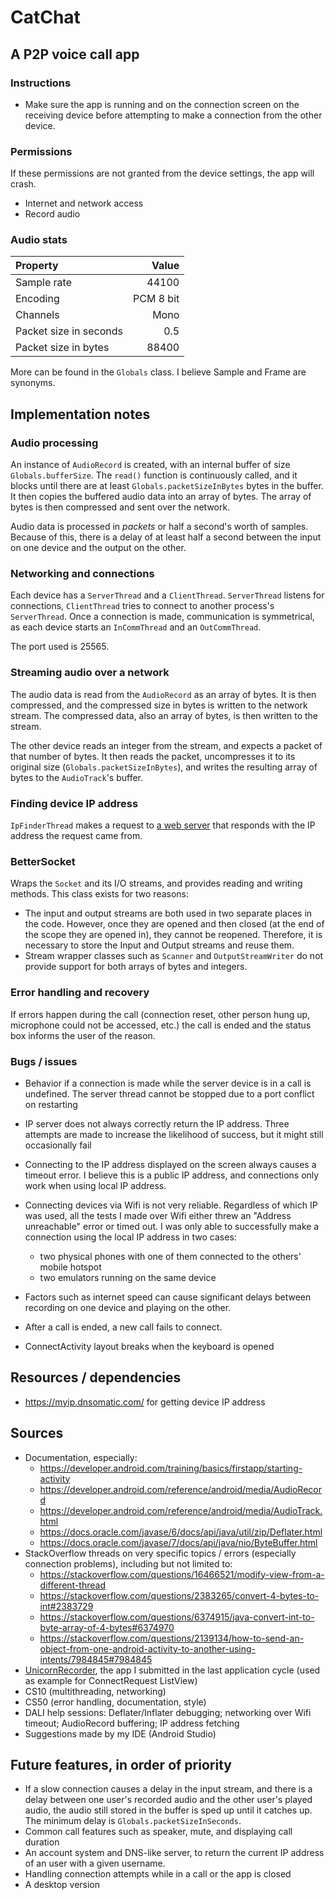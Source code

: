 # CatChat
## A P2P voice call app

### Instructions
* Make sure the app is running and on the connection screen on the receiving device before
attempting to make a connection from the other device.  

### Permissions
If these permissions are not granted from the device settings, the app will crash.
* Internet and network access
* Record audio

### Audio stats
| Property | Value |
| :-- | --: |
| Sample rate | 44100 |
| Encoding | PCM 8 bit |
| Channels | Mono |
| Packet size in seconds | 0.5 |
| Packet size in bytes | 88400 |

More can be found in the `Globals` class.
I believe Sample and Frame are synonyms.

## Implementation notes
### Audio processing
An instance of `AudioRecord` is created, with an internal buffer of size `Globals.bufferSize`. The
`read()` function is continuously called, and it blocks until there are at least
`Globals.packetSizeInBytes` bytes in the buffer. It then copies the buffered audio data into an
array of bytes. The array of bytes is then compressed and sent over the network.

Audio data is processed in *packets* or half a second's worth of samples. Because of this, there is
a delay of at least half a second between the input on one device and the output on the other.

### Networking and connections
Each device has a `ServerThread` and a `ClientThread`. `ServerThread` listens for connections,
`ClientThread` tries to connect to another process's `ServerThread`. Once a connection is made,
communication is symmetrical, as each device starts an `InCommThread` and an `OutCommThread`.

The port used is 25565.

### Streaming audio over a network
The audio data is read from the `AudioRecord` as an array of bytes. It is then compressed, and the
compressed size in bytes is written to the network stream. The compressed data, also an array of
bytes, is then written to the stream.

The other device reads an integer from the stream, and expects a packet of that number of bytes. It
then reads the packet, uncompresses it to its original size (`Globals.packetSizeInBytes`), and
writes the resulting array of bytes to the `AudioTrack`'s buffer.

### Finding device IP address
`IpFinderThread` makes a request to [a web server](https://myip.dnsomatic.com/) that responds with the IP address the request came
from.

### BetterSocket
Wraps the `Socket` and its I/O streams, and provides reading and writing methods.
This class exists for two reasons:
* The input and output streams are both used in two separate places in the code. However, once they
are opened and then closed (at the end of the scope they are opened in), they cannot be
reopened. Therefore, it is necessary to store the Input and Output streams and reuse them.
* Stream wrapper classes such as `Scanner` and `OutputStreamWriter` do not provide support for both
arrays of bytes and integers.

### Error handling and recovery
If errors happen during the call (connection reset, other person hung up, microphone could not be
accessed, etc.) the call is ended and the status box informs the user of the reason.

### Bugs / issues
* Behavior if a connection is made while the server device is in a call is undefined. The server
thread cannot be stopped due to a port conflict on restarting
* IP server does not always correctly return the IP address. Three attempts are made to increase the
likelihood of success, but it might still occasionally fail
* Connecting to the IP address displayed on the screen always causes a timeout error. I believe
this is a public IP address, and connections only work when using local IP address.
* Connecting devices via Wifi is not very reliable. Regardless of which IP was used, all the tests I
made over Wifi either threw an "Address unreachable" error or timed out. I was only able to
successfully make a connection using the local IP address in two cases:
    * two physical phones with one of them connected to the others' mobile hotspot
    * two emulators running on the same device
* Factors such as internet speed can cause significant delays between recording on one device and
playing on the other.

* After a call is ended, a new call fails to connect.
* ConnectActivity layout breaks when the keyboard is opened

## Resources / dependencies
* https://myip.dnsomatic.com/ for getting device IP address

## Sources
* Documentation, especially:
    * https://developer.android.com/training/basics/firstapp/starting-activity
    * https://developer.android.com/reference/android/media/AudioRecord
    * https://developer.android.com/reference/android/media/AudioTrack.html
    * https://docs.oracle.com/javase/6/docs/api/java/util/zip/Deflater.html
    * https://docs.oracle.com/javase/7/docs/api/java/nio/ByteBuffer.html
* StackOverflow threads on very specific topics / errors (especially connection problems), including
but not limited to:
    * https://stackoverflow.com/questions/16466521/modify-view-from-a-different-thread
    * https://stackoverflow.com/questions/2383265/convert-4-bytes-to-int#2383729
    * https://stackoverflow.com/questions/6374915/java-convert-int-to-byte-array-of-4-bytes#6374970
    * https://stackoverflow.com/questions/2139134/how-to-send-an-object-from-one-android-activity-to-another-using-intents/7984845#7984845
* [UnicornRecorder](https://github.com/mirunaish/audio-recorder-app), the app I submitted in the
last application cycle (used as example for ConnectRequest ListView)
* CS10 (multithreading, networking)
* CS50 (error handling, documentation, style)
* DALI help sessions: Deflater/Inflater debugging; networking over Wifi timeout; AudioRecord
buffering; IP address fetching
* Suggestions made by my IDE (Android Studio)

## Future features, in order of priority
* If a slow connection causes a delay in the input stream, and there is a delay between one user's
recorded audio and the other user's played audio, the audio still stored in the buffer is sped up
until it catches up. The minimum delay is `Globals.packetSizeInSeconds`.
* Common call features such as speaker, mute, and displaying call duration
* An account system and DNS-like server, to return the current IP address of an user with a given
username.
* Handling connection attempts while in a call or the app is closed
* A desktop version